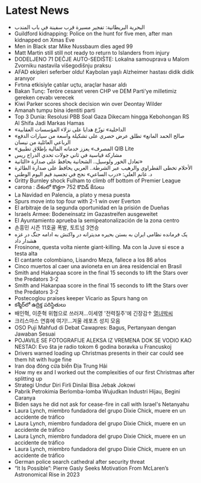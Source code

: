 # Latest News
-  البحرية البريطانية: تفجير مسيرة قرب سفينة في باب المندب
-  Guildford kidnapping: Police on the hunt for five men, after man kidnapped on Xmas Eve
-  Men in Black star Mike Nussbaum dies aged 99
-  Matt Martin still still not ready to return to Islanders from injury
-  DODELJENO 71 DEČJE AUTO-SEDIŠTE: Lokalna samouprava u Malom Zvorniku nastavila višegodišnju praksu
-  AFAD ekipleri seferber oldu! Kaybolan yaşlı Alzheimer hastası didik didik aranıyor
-  Fırtına etkisiyle çatılar uçtu, araçlar hasar aldı
-  Bakan Tunç: Teröre cesaret veren CHP ve DEM Parti'ye milletimiz gereken cevabı verecek
-  Kiwi Parker scores shock decision win over Deontay Wilder
-  Amanah tumpu bina identiti parti
-  Top 3 Dunia: Resolusi PBB Soal Gaza Dikecam hingga Kebohongan RS Al Shifa Jadi Markas Hamas
-  «الداخلية» توزّع هدايا على نزلاء المؤسسات العقابية
-  «صالح الحمد المانع» تطلق عرض حصري على تشكيلة واسعة من سيارات الدفع الرباعي العائلية من نيسان
-  «المصرف» يعزز خدماته المالية بإطلاق تطبيق QIB Lite
-  مشاركة قياسية في ثاني جولات تحدي الدراج ريس
-  تعادل الخور ولوسيل.. الشحانية يحافظ على صدارة «الثانية»
-  الأحلام تخطى القطراوي والرهيب عبر الشرطة.. العربي يحافظ على صدارة الطائرة
-  د. غانم العلي: «درب الساعي» نجح في تجسيد قيم اليوم الوطني
-  Gritty Burnley shock Fulham to climb off bottom of Premier League
-  carona : దేశంలో కొత్తగా 752 కొవిడ్‌ కేసులు
-  La Navidad en Palencia, a plato y mesa puesta
-  Spurs move into top four with 2-1 win over Everton
-  El arbitraje de la segunda oportunidad en la prisión de Dueñas
-  Israels Armee: Bodeneinsatz im Gazastreifen ausgeweitet
-  El Ayuntamiento aprueba la semipeatonalización de la zona centro
-  손흥민 시즌 11호골 폭발, 토트넘 3연승
-  یک فرمانده نظامی ایران به بستن بحیره مدیترانه در واکنش به ادامه جنگ در غزه هشدار داد
-  Frosinone, questa volta niente giant-killing. Ma con la Juve si esce a testa alta
-  El cantante colombiano, Lisandro Meza, fallece a los 86 años
-  Cinco muertos al caer una avioneta en un área residencial en Brasil
-  Smith and Hakanpaa score in the final 15 seconds to lift the Stars over the Predators 3-2
-  Smith and Hakanpaa score in the final 15 seconds to lift the Stars over the Predators 3-2
-  Postecoglou praises keeper Vicario as Spurs hang on
-  కశ్మీర్‌లో ఉద్రిక్త పరిస్థితులు
-  배인혁, 이준혁 위협으로 쓰러져…이세영 '전력질주'에 긴장감↑ [열녀박씨](종합)
-  크리스마스 연휴에 여기!...겨울 레포츠 성지 모음
-  OSO Puji Mahfud di Debat Cawapres: Bagus, Pertanyaan dengan Jawaban Sesuai
-  POJAVILE SE FOTOGRAFIJE ALEKSA IZ VREMENA DOK SE VODIO KAO NESTAO: Evo šta je radio tokom 6 godina boravka u Francuskoj
-  Drivers warned loading up Christmas presents in their car could see them hit with huge fine
-  Iran doạ đóng cửa biển Địa Trung Hải
-  How my ex and I worked out the complexities of our first Christmas after splitting up
-  Strategi Undur Diri Firli Dinilai Bisa Jebak Jokowi
-  Pabrik Petrokimia Berlomba-lomba Wujudkan Industri Hijau, Begini Caranya
-  Biden says he did not ask for cease-fire in call with Israel's Netanyahu
-  Laura Lynch, miembro fundadora del grupo Dixie Chick, muere en un accidente de tráfico
-  Laura Lynch, miembro fundadora del grupo Dixie Chick, muere en un accidente de tráfico
-  Laura Lynch, miembro fundadora del grupo Dixie Chick, muere en un accidente de tráfico
-  Laura Lynch, miembro fundadora del grupo Dixie Chick, muere en un accidente de tráfico
-  German police search cathedral after security threat
-  “It Is Possible”: Pierre Gasly Seeks Motivation From McLaren’s Astronomical Rise in 2023
